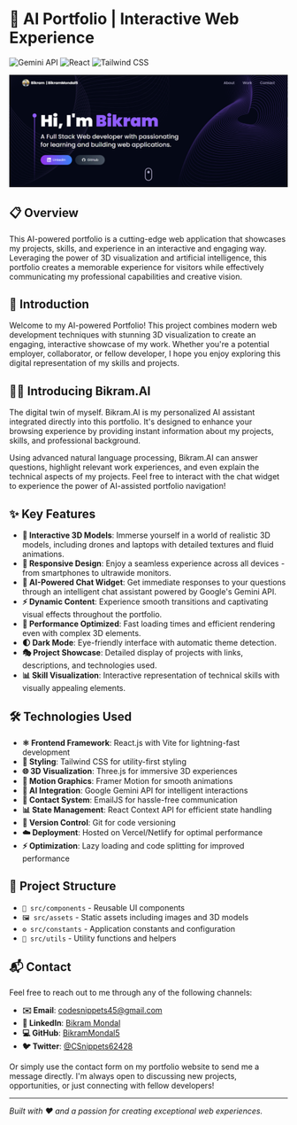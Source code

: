 # 🚀 AI Portfolio | Interactive Web Experience

![Gemini API](https://img.shields.io/badge/Gemini%20API-powered%20by%20Google%20AI-yellow?logo=google)
![React](https://img.shields.io/badge/React-18-blue?logo=react)
![Tailwind CSS](https://img.shields.io/badge/Tailwind%20CSS-Latest-38bdf8?logo=tailwind-css)

![Portfolio Screenshot](src/assets/screenshot.png)

## 📋 Overview

This AI-powered portfolio is a cutting-edge web application that showcases my projects, skills, and experience in an interactive and engaging way. Leveraging the power of 3D visualization and artificial intelligence, this portfolio creates a memorable experience for visitors while effectively communicating my professional capabilities and creative vision.

## 👋 Introduction

Welcome to my AI-powered Portfolio! This project combines modern web development techniques with stunning 3D visualization to create an engaging, interactive showcase of my work. Whether you're a potential employer, collaborator, or fellow developer, I hope you enjoy exploring this digital representation of my skills and projects.

## 🤖🧠 Introducing Bikram.AI

The digital twin of myself. Bikram.AI is my personalized AI assistant integrated directly into this portfolio. It's designed to enhance your browsing experience by providing instant information about my projects, skills, and professional background. 

Using advanced natural language processing, Bikram.AI can answer questions, highlight relevant work experiences, and even explain the technical aspects of my projects. Feel free to interact with the chat widget to experience the power of AI-assisted portfolio navigation!

## ✨ Key Features

- **🔮 Interactive 3D Models**: Immerse yourself in a world of realistic 3D models, including drones and laptops with detailed textures and fluid animations.
- **📱 Responsive Design**: Enjoy a seamless experience across all devices - from smartphones to ultrawide monitors.
- **🤖 AI-Powered Chat Widget**: Get immediate responses to your questions through an intelligent chat assistant powered by Google's Gemini API.
- **⚡ Dynamic Content**: Experience smooth transitions and captivating visual effects throughout the portfolio.
- **🚀 Performance Optimized**: Fast loading times and efficient rendering even with complex 3D elements.
- **🌓 Dark Mode**: Eye-friendly interface with automatic theme detection.
- **🎭 Project Showcase**: Detailed display of projects with links, descriptions, and technologies used.
- **📊 Skill Visualization**: Interactive representation of technical skills with visually appealing elements.

## 🛠️ Technologies Used

- **⚛️ Frontend Framework**: React.js with Vite for lightning-fast development
- **🎨 Styling**: Tailwind CSS for utility-first styling
- **🌐 3D Visualization**: Three.js for immersive 3D experiences
- **🔄 Motion Graphics**: Framer Motion for smooth animations
- **🧠 AI Integration**: Google Gemini API for intelligent interactions
- **📨 Contact System**: EmailJS for hassle-free communication
- **📊 State Management**: React Context API for efficient state handling
- **🔄 Version Control**: Git for code versioning
- **☁️ Deployment**: Hosted on Vercel/Netlify for optimal performance
- **⚡ Optimization**: Lazy loading and code splitting for improved performance

## 📂 Project Structure

- `📱 src/components` - Reusable UI components
- `🖼️ src/assets` - Static assets including images and 3D models
- `⚙️ src/constants` - Application constants and configuration
- `🔧 src/utils` - Utility functions and helpers

## 📬 Contact

Feel free to reach out to me through any of the following channels:

- **✉️ Email**: [codesnippets45@gmail.com](mailto:codesnippets45@gmail.com)
- **💼 LinkedIn**: [Bikram Mondal](https://www.linkedin.com/in/bikram-mondal-a2bb18343)
- **💻 GitHub**: [BikramMondal5](https://github.com/BikramMondal5)
- **🐦 Twitter**: [@CSnippets62428](https://x.com/CSnippets62428)

Or simply use the contact form on my portfolio website to send me a message directly. I'm always open to discussing new projects, opportunities, or just connecting with fellow developers!

---

*Built with ❤️ and a passion for creating exceptional web experiences.*
